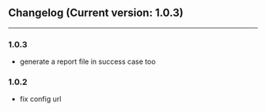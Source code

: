 ## Changelog (Current version: 1.0.3)

-----------------

### 1.0.3

- generate a report file in success case too

### 1.0.2

- fix config url